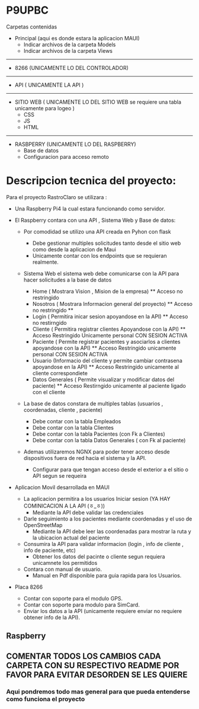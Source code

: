 # P9UPBC
Carpetas contenidas
- Principal (aqui es donde estara la aplicacion MAUI)
  - Indicar archivos de la carpeta Models
  - Indicar archivos de la carpeta Views
- - - - - -
- 8266 (UNICAMENTE LO DEL CONTROLADOR)
- - - - - - 
- API ( UNICAMENTE LA API )
- - - - - - 
- SITIO WEB ( UNICAMENTE LO DEL SITIO WEB se requiere una tabla unicamente para logeo )
  - CSS
  - JS
  - HTML
- - - - - - - 
- RASBPERRY (UNICAMENTE LO DEL RASPBERRY)
  - Base de datos
  - Configuracion para acceso remoto
 
# Descripcion tecnica del proyecto:
Para el proyecto RastroClaro se utilizara :
- Una Raspberry Pi4 la cual estara funcionando como servidor.
- El Raspberry contara con una API , Sistema Web y Base de datos:
  - Por comodidad se utilizo una API creada en Pyhon con flask
    - Debe gestionar multiples solicitudes tanto desde el sitio web como desde la aplicacion de Maui
    - Unicamente contar con los endpoints que se requieran realmente.
  - Sistema Web el sistema web debe comunicarse con la API para hacer solicitudes a la base de datos
    - Home ( Mostrara Vision , Mision de la empresa) ** Acceso no restringido
    - Nosotros ( Mostrara Informacion general del proyecto) ** Acceso no restringido **
    - Login ( Permitira inicar sesion apoyandose en la API) ** Acceso no restirngido
    - Cliente ( Permitira registrar clientes Apoyandose con la API) ** Acceso Restringido Unicamente personal CON SESION ACTIVA
    - Paciente ( Permite registrar pacientes y asociarlos a clientes apoyandose con la API) ** Acceso Restringido unicamente personal CON SESION ACTIVA
    - Usuario (Informacio del cliente y permite cambiar contrasena apoyandose en la API) ** Acceso Restringido unicamente al cliente correspondiete
    - Datos Generales ( Permite visualizar y modificar datos del paciente) ** Acceso Restirngido unicamente al paciente ligado con el cliente
      
  - La base de datos constara de multiples tablas (usuarios , coordenadas, cliente , paciente)
    - Debe contar con la tabla Empleados
    - Debe contar con la tabla Clientes
    - Debe contar con la tabla Pacientes (con Fk a Clientes)
    - Debe contar con la tabla Datos Generales ( con Fk al paciente)
      
  - Ademas utilizaremos NGNX para poder tener acceso desde dispositivos fuera de red hacia el sistema y la API.
    - Configurar para que tengan acceso desde el exterior a el sitio o API segun se requeira
      
- Aplicacion Movil desarrollada en MAUI
  - La aplicacion permitira a los usuarios Iniciar sesion (YA HAY COMINICACION A LA API (ㆆ_ㆆ))
    - Mediante la API debe validar las credenciales
  - Darle seguimiento a los pacientes mediante coordenadas y el uso de OpenStreetMap
    - Mediante la API debe leer las coordenadas para mostrar la ruta y la ubicacion actual del paciente
  - Consumira la API para validar informacion (login , info de cliente , info de paciente, etc)
    - Obtener los datos del pacinte o cliente segun requiera unicamnete los permitidos
  - Contara con manual de usuario.
    - Manual en Pdf disponible para guia rapida para los Usuarios.

- Placa 8266
  - Contar con soporte para el modulo GPS.
  - Contar con soporte para modulo para SimCard.
  - Enviar los datos a la API (unicamente requiere enviar no requiere obtener info de la API).
  
## Raspberry



## COMENTAR TODOS LOS CAMBIOS CADA CARPETA CON SU RESPECTIVO README POR FAVOR PARA EVITAR DESORDEN SE LES QUIERE 
### Aqui pondremos todo mas general para que pueda entenderse como funciona el proyecto
